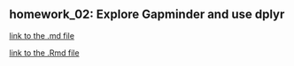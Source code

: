 ## homework_02: Explore Gapminder and use dplyr
[link to the .md file](https://github.com/STAT545-UBC/xie_yijun/blob/master/homework_02/hw02_Explore_Gapminder_and_use_dplyr.md)

[link to the .Rmd file](https://github.com/STAT545-UBC/xie_yijun/blob/master/homework_02/hw02_Explore_Gapminder_and_use_dplyr.Rmd)